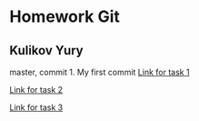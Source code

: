 # Homework Git
## Kulikov Yury
master, commit 1. My first commit
[Link for task 1](https://github.com/YuraKulikov/homework/commit/1488fb53739d0fe0218e60d3451a845722664e8e)


[Link for task 2](https://github.com/YuraKulikov/homework/commit/8433b9edb3b7b4660ee2d98fa8614bacc0bee896)

[Link for task 3](https://github.com/YuraKulikov/homework/network)

